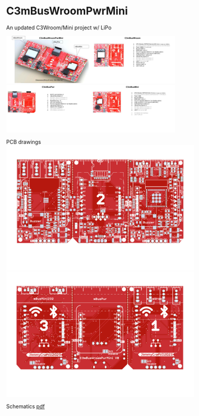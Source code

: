 # C3mBusWroomPwrMini
An updated C3Wroom/Mini project w/ LiPo 

 <img src="hardware/C3mBusWroomPwrMini.jpg" width=45%><img src="hardware/C3mBusWroom.jpg" width=45%>
 <img src="hardware/C3mBusPwr.jpg" width=45%><img src="hardware/C3mBusMini.jpg" width=45%>
  
PCB drawings <br>
 <img src="hardware/C3mBusWroomMini_PcbTop.png" >
 <img src="hardware/C3mBusWroomMini_PcbBottom.png" >
 
Schematics [pdf]()
